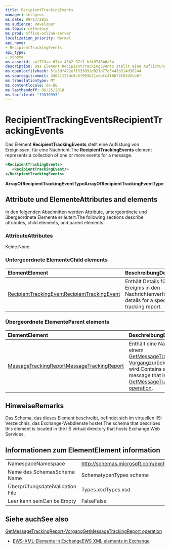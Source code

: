 ```yaml
---
title: RecipientTrackingEvents
manager: sethgros
ms.date: 09/17/2015
ms.audience: Developer
ms.topic: reference
ms.prod: office-online-server
localization_priority: Normal
api_name:
- RecipientTrackingEvents
api_type:
- schema
ms.assetid: c4f729aa-674e-43b2-97f2-bf49740b0a34
description: Das Element RecipientTrackingEvents stellt eine Auflistung von Ereignissen, für eine Nachricht.
ms.openlocfilehash: 5fa5df422eff533891d021b77d5443b314d36244
ms.sourcegitcommit: 34041125dc8c5f993b21cebfc4f8b72f0fd2cb6f
ms.translationtype: MT
ms.contentlocale: de-DE
ms.lasthandoff: 06/25/2018
ms.locfileid: "19830993"
---
```

# <a name="recipienttrackingevents"></a><span data-ttu-id="f36c1-103">RecipientTrackingEvents</span><span class="sxs-lookup"><span data-stu-id="f36c1-103">RecipientTrackingEvents</span></span>

<span data-ttu-id="f36c1-104">Das Element **RecipientTrackingEvents** stellt eine Auflistung von Ereignissen, für eine Nachricht.</span><span class="sxs-lookup"><span data-stu-id="f36c1-104">The **RecipientTrackingEvents** element represents a collection of one or more events for a message.</span></span> 
  
```XML
<RecipientTrackingEvents>
   <RecipientTrackingEvent/>
</RecipientTrackingEvents>
```

 <span data-ttu-id="f36c1-105">**ArrayOfRecipientTrackingEventType**</span><span class="sxs-lookup"><span data-stu-id="f36c1-105">**ArrayOfRecipientTrackingEventType**</span></span>
## <a name="attributes-and-elements"></a><span data-ttu-id="f36c1-106">Attribute und Elemente</span><span class="sxs-lookup"><span data-stu-id="f36c1-106">Attributes and elements</span></span>

<span data-ttu-id="f36c1-107">In den folgenden Abschnitten werden Attribute, untergeordnete und übergeordnete Elemente erläutert.</span><span class="sxs-lookup"><span data-stu-id="f36c1-107">The following sections describe attributes, child elements, and parent elements.</span></span>
  
### <a name="attributes"></a><span data-ttu-id="f36c1-108">Attribute</span><span class="sxs-lookup"><span data-stu-id="f36c1-108">Attributes</span></span>

<span data-ttu-id="f36c1-109">Keine.</span><span class="sxs-lookup"><span data-stu-id="f36c1-109">None.</span></span>
  
### <a name="child-elements"></a><span data-ttu-id="f36c1-110">Untergeordnete Elemente</span><span class="sxs-lookup"><span data-stu-id="f36c1-110">Child elements</span></span>

|<span data-ttu-id="f36c1-111">**Element**</span><span class="sxs-lookup"><span data-stu-id="f36c1-111">**Element**</span></span>|<span data-ttu-id="f36c1-112">**Beschreibung**</span><span class="sxs-lookup"><span data-stu-id="f36c1-112">**Description**</span></span>|
|:-----|:-----|
|[<span data-ttu-id="f36c1-113">RecipientTrackingEvent</span><span class="sxs-lookup"><span data-stu-id="f36c1-113">RecipientTrackingEvent</span></span>](recipienttrackingevent.md) <br/> |<span data-ttu-id="f36c1-114">Enthält Details für ein bestimmtes Ereignis in den Nachrichtenverfolgungsbericht.</span><span class="sxs-lookup"><span data-stu-id="f36c1-114">Contains details for a specific event in the tracking report.</span></span>  <br/> |
   
### <a name="parent-elements"></a><span data-ttu-id="f36c1-115">Übergeordnete Elemente</span><span class="sxs-lookup"><span data-stu-id="f36c1-115">Parent elements</span></span>

|<span data-ttu-id="f36c1-116">**Element**</span><span class="sxs-lookup"><span data-stu-id="f36c1-116">**Element**</span></span>|<span data-ttu-id="f36c1-117">**Beschreibung**</span><span class="sxs-lookup"><span data-stu-id="f36c1-117">**Description**</span></span>|
|:-----|:-----|
|[<span data-ttu-id="f36c1-118">MessageTrackingReport</span><span class="sxs-lookup"><span data-stu-id="f36c1-118">MessageTrackingReport</span></span>](messagetrackingreport.md) <br/> |<span data-ttu-id="f36c1-119">Enthält eine Nachricht, die in einem [GetMessageTrackingReport-Vorgang](getmessagetrackingreport-operation.md)zurückgegeben wird.</span><span class="sxs-lookup"><span data-stu-id="f36c1-119">Contains a single message that is returned in a [GetMessageTrackingReport operation](getmessagetrackingreport-operation.md).</span></span>  <br/> |
   
## <a name="remarks"></a><span data-ttu-id="f36c1-120">Hinweise</span><span class="sxs-lookup"><span data-stu-id="f36c1-120">Remarks</span></span>

<span data-ttu-id="f36c1-121">Das Schema, das dieses Element beschreibt, befindet sich im virtuellen IIS-Verzeichnis, das Exchange-Webdienste hostet.</span><span class="sxs-lookup"><span data-stu-id="f36c1-121">The schema that describes this element is located in the IIS virtual directory that hosts Exchange Web Services.</span></span>
  
## <a name="element-information"></a><span data-ttu-id="f36c1-122">Informationen zum Element</span><span class="sxs-lookup"><span data-stu-id="f36c1-122">Element information</span></span>

|||
|:-----|:-----|
|<span data-ttu-id="f36c1-123">Namespace</span><span class="sxs-lookup"><span data-stu-id="f36c1-123">Namespace</span></span>  <br/> |http://schemas.microsoft.com/exchange/services/2006/types  <br/> |
|<span data-ttu-id="f36c1-124">Name des Schemas</span><span class="sxs-lookup"><span data-stu-id="f36c1-124">Schema Name</span></span>  <br/> |<span data-ttu-id="f36c1-125">Schematypen</span><span class="sxs-lookup"><span data-stu-id="f36c1-125">Types schema</span></span>  <br/> |
|<span data-ttu-id="f36c1-126">Überprüfungsdatei</span><span class="sxs-lookup"><span data-stu-id="f36c1-126">Validation File</span></span>  <br/> |<span data-ttu-id="f36c1-127">Types.xsd</span><span class="sxs-lookup"><span data-stu-id="f36c1-127">Types.xsd</span></span>  <br/> |
|<span data-ttu-id="f36c1-128">Leer kann sein</span><span class="sxs-lookup"><span data-stu-id="f36c1-128">Can be Empty</span></span>  <br/> |<span data-ttu-id="f36c1-129">False</span><span class="sxs-lookup"><span data-stu-id="f36c1-129">False</span></span>  <br/> |
   
## <a name="see-also"></a><span data-ttu-id="f36c1-130">Siehe auch</span><span class="sxs-lookup"><span data-stu-id="f36c1-130">See also</span></span>



[<span data-ttu-id="f36c1-131">GetMessageTrackingReport-Vorgang</span><span class="sxs-lookup"><span data-stu-id="f36c1-131">GetMessageTrackingReport operation</span></span>](getmessagetrackingreport-operation.md)


- [<span data-ttu-id="f36c1-132">EWS-XML-Elemente in Exchange</span><span class="sxs-lookup"><span data-stu-id="f36c1-132">EWS XML elements in Exchange</span></span>](ews-xml-elements-in-exchange.md)

